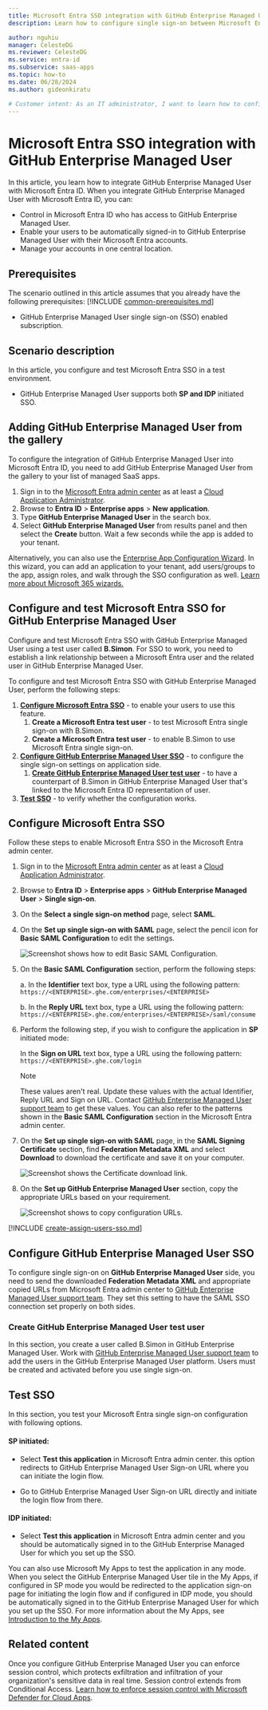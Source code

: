 ```yaml
---
title: Microsoft Entra SSO integration with GitHub Enterprise Managed User - GHE.com
description: Learn how to configure single sign-on between Microsoft Entra ID and GitHub Enterprise Managed User - GHE.com.

author: nguhiu
manager: CelesteDG
ms.reviewer: CelesteDG
ms.service: entra-id
ms.subservice: saas-apps
ms.topic: how-to
ms.date: 06/28/2024
ms.author: gideonkiratu

# Customer intent: As an IT administrator, I want to learn how to configure single sign-on between Microsoft Entra ID and GitHub Enterprise Managed User so that I can control who has access to GitHub Enterprise Managed User, enable automatic sign-in with Microsoft Entra accounts, and manage my accounts in one central location.
---
```


# Microsoft Entra SSO integration with GitHub Enterprise Managed User

In this article,  you learn how to integrate GitHub Enterprise Managed User with Microsoft Entra ID. When you integrate GitHub Enterprise Managed User with Microsoft Entra ID, you can:

* Control in Microsoft Entra ID who has access to GitHub Enterprise Managed User.
* Enable your users to be automatically signed-in to GitHub Enterprise Managed User with their Microsoft Entra accounts.
* Manage your accounts in one central location.

## Prerequisites
The scenario outlined in this article assumes that you already have the following prerequisites:
[!INCLUDE [common-prerequisites.md](~/identity/saas-apps/includes/common-prerequisites.md)]
* GitHub Enterprise Managed User single sign-on (SSO) enabled subscription.

## Scenario description

In this article,  you configure and test Microsoft Entra SSO in a test environment.

* GitHub Enterprise Managed User supports both **SP and IDP** initiated SSO.

## Adding GitHub Enterprise Managed User from the gallery

To configure the integration of GitHub Enterprise Managed User into Microsoft Entra ID, you need to add GitHub Enterprise Managed User from the gallery to your list of managed SaaS apps.

1. Sign in to the [Microsoft Entra admin center](https://entra.microsoft.com) as at least a [Cloud Application Administrator](~/identity/role-based-access-control/permissions-reference.md#cloud-application-administrator).
1. Browse to **Entra ID** > **Enterprise apps** > **New application**.
1. Type **GitHub Enterprise Managed User** in the search box.
1. Select **GitHub Enterprise Managed User** from results panel and then select the **Create** button. Wait a few seconds while the app is added to your tenant.

Alternatively, you can also use the [Enterprise App Configuration Wizard](https://portal.office.com/AdminPortal/home?Q=Docs#/azureadappintegration). In this wizard, you can add an application to your tenant, add users/groups to the app, assign roles, and walk through the SSO configuration as well. [Learn more about Microsoft 365 wizards.](/microsoft-365/admin/misc/azure-ad-setup-guides)

## Configure and test Microsoft Entra SSO for GitHub Enterprise Managed User

Configure and test Microsoft Entra SSO with GitHub Enterprise Managed User using a test user called **B.Simon**. For SSO to work, you need to establish a link relationship between a Microsoft Entra user and the related user in GitHub Enterprise Managed User.

To configure and test Microsoft Entra SSO with GitHub Enterprise Managed User, perform the following steps:

1. **[Configure Microsoft Entra SSO](#configure-microsoft-entra-sso)** - to enable your users to use this feature.
    1. **Create a Microsoft Entra test user** - to test Microsoft Entra single sign-on with B.Simon.
    1. **Create a Microsoft Entra test user** - to enable B.Simon to use Microsoft Entra single sign-on.
1. **[Configure GitHub Enterprise Managed User SSO](#configure-github-enterprise-managed-user-sso)** - to configure the single sign-on settings on application side.
    1. **[Create GitHub Enterprise Managed User test user](#create-github-enterprise-managed-user-test-user)** - to have a counterpart of B.Simon in GitHub Enterprise Managed User that's linked to the Microsoft Entra ID representation of user.
1. **[Test SSO](#test-sso)** - to verify whether the configuration works.

## Configure Microsoft Entra SSO

Follow these steps to enable Microsoft Entra SSO in the Microsoft Entra admin center.

1. Sign in to the [Microsoft Entra admin center](https://entra.microsoft.com) as at least a [Cloud Application Administrator](~/identity/role-based-access-control/permissions-reference.md#cloud-application-administrator).
1. Browse to **Entra ID** > **Enterprise apps** > **GitHub Enterprise Managed User** > **Single sign-on**.
1. On the **Select a single sign-on method** page, select **SAML**.
1. On the **Set up single sign-on with SAML** page, select the pencil icon for **Basic SAML Configuration** to edit the settings.

   ![Screenshot shows how to edit Basic SAML Configuration.](common/edit-urls.png "Basic Configuration")

1. On the **Basic SAML Configuration** section, perform the following steps:

    a. In the **Identifier** text box, type a URL using the following pattern:
    `https://<ENTERPRISE>.ghe.com/enterprises/<ENTERPRISE>`

    b. In the **Reply URL** text box, type a URL using the following pattern:
    `https://<ENTERPRISE>.ghe.com/enterprises/<ENTERPRISE>/saml/consume`

1. Perform the following step, if you wish to configure the application in **SP** initiated mode:

    In the **Sign on URL** text box, type a URL using the following pattern:
    `https://<ENTERPRISE>.ghe.com/login`

	> [!NOTE]
	> These values aren't real. Update these values with the actual Identifier, Reply URL and Sign on URL. Contact [GitHub Enterprise Managed User support team](https://support.github.com/early-access/data-residency) to get these values. You can also refer to the patterns shown in the **Basic SAML Configuration** section in the Microsoft Entra admin center.

1. On the **Set up single sign-on with SAML** page, in the **SAML Signing Certificate** section, find **Federation Metadata XML** and select **Download** to download the certificate and save it on your computer.

	![Screenshot shows the Certificate download link.](common/metadataxml.png "Certificate")

1. On the **Set up GitHub Enterprise Managed User** section, copy the appropriate URLs based on your requirement.

	![Screenshot shows to copy configuration URLs.](common/copy-configuration-urls.png "Metadata")

[!INCLUDE [create-assign-users-sso.md](~/identity/saas-apps/includes/create-assign-users-sso.md)]

## Configure GitHub Enterprise Managed User SSO

To configure single sign-on on **GitHub Enterprise Managed User** side, you need to send the downloaded **Federation Metadata XML** and appropriate copied URLs from Microsoft Entra admin center to [GitHub Enterprise Managed User support team](https://support.github.com/early-access/data-residency). They set this setting to have the SAML SSO connection set properly on both sides.

### Create GitHub Enterprise Managed User test user

In this section, you create a user called B.Simon in GitHub Enterprise Managed User. Work with [GitHub Enterprise Managed User support team](https://support.github.com/early-access/data-residency) to add the users in the GitHub Enterprise Managed User platform. Users must be created and activated before you use single sign-on.

## Test SSO 

In this section, you test your Microsoft Entra single sign-on configuration with following options.
 
#### SP initiated:
 
* Select **Test this application** in Microsoft Entra admin center. this option redirects to GitHub Enterprise Managed User Sign-on URL where you can initiate the login flow.  
 
* Go to GitHub Enterprise Managed User Sign-on URL directly and initiate the login flow from there.
 
#### IDP initiated:
 
* Select **Test this application** in Microsoft Entra admin center and you should be automatically signed in to the GitHub Enterprise Managed User for which you set up the SSO.
 
You can also use Microsoft My Apps to test the application in any mode. When you select the GitHub Enterprise Managed User tile in the My Apps, if configured in SP mode you would be redirected to the application sign-on page for initiating the login flow and if configured in IDP mode, you should be automatically signed in to the GitHub Enterprise Managed User for which you set up the SSO. For more information about the My Apps, see [Introduction to the My Apps](https://support.microsoft.com/account-billing/sign-in-and-start-apps-from-the-my-apps-portal-2f3b1bae-0e5a-4a86-a33e-876fbd2a4510).

## Related content

Once you configure GitHub Enterprise Managed User you can enforce session control, which protects exfiltration and infiltration of your organization's sensitive data in real time. Session control extends from Conditional Access. [Learn how to enforce session control with Microsoft Defender for Cloud Apps](/cloud-app-security/proxy-deployment-any-app).
